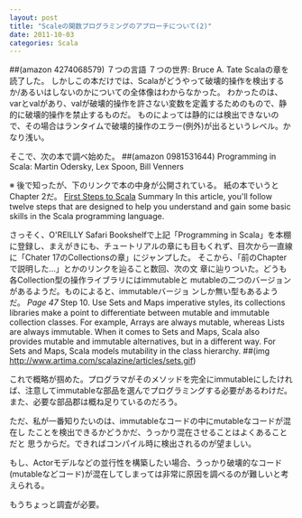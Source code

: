 ```yaml
---
layout: post
title: "Scaleの関数プログラミングのアプローチについて(2)"
date: 2011-10-03
categories: Scala
---
```

 ##(amazon 4274068579)  ７つの言語 ７つの世界: Bruce A. Tate
Scalaの章を読了した。
しかしこの本だけでは、Scalaがどうやって破壊的操作を検出するか/あるいはしないのかについての全体像はわからなかった。
わかったのは、varとvalがあり、valが破壊的操作を許さない変数を定義するためのもので、静的に破壊的操作を禁止するものだ。
ものによっては静的には検出できないので、その場合はランタイムで破壊的操作のエラー(例外)が出るというレベル。かなり浅い。

そこで、次の本で調べ始めた。
 ##(amazon 0981531644)  Programming in Scala: Martin Odersky, Lex Spoon, Bill Venners
 
 ※ 後で知ったが、下のリンクで本の中身が公開されている。
 紙の本でいうとChapter 2だ。
 [First Steps to Scala](http://www.artima.com/scalazine/articles/steps.html)
 Summary In this article, you'll follow twelve steps that are designed
  to help you understand and gain some basic skills in the Scala
  programming language.

さっそく、O'REILLY Safari Bookshelfで上記「Programming in Scala」を本棚
に登録し、まえがきにも、チュートリアルの章にも目もくれず、目次から一直線
に「Chater 17のCollectionsの章」にジャンプした。
そこから、「前のChapterで説明した…」とかのリンクを辿ること数回、次の文
章に辿りついた。どうも各Collection型の操作ライブラリにはimmutableと
mutableの二つのバージョンがあるようだ。ものによると、immutableバージョ
ンしか無い型もあるようだ。
 *Page 47*
 Step 10. Use Sets and Maps
  imperative styles, its collections libraries make a point to
  differentiate between mutable and immutable collection classes. For
  example, Arrays are always mutable, whereas Lists are always
  immutable. When it comes to Sets and Maps, Scala also provides
  mutable and immutable alternatives, but in a different way. For Sets
  and Maps, Scala models mutability in the class hierarchy.
##(img http://www.artima.com/scalazine/articles/sets.gif)

これで概略が掴めた。プログラマがそのメソッドを完全にimmutableにしたけれ
ば、注意してimmutableな部品を選んでプログラミングする必要があるわけだ。
また、必要な部品郡は概ね足りているのだろう。

ただ、私が一番知りたいのは、immutableなコードの中にmutableなコードが混在し
たことを検出できるかどうかだ、うっかり混在させることはよくあることだと
思うからだ。できればコンパイル時に検出されるのが望ましい。

もし、Actorモデルなどの並行性を構築したい場合、うっかり破壊的なコード
(mutableなどコード)が混在してしまっては非常に原因を調べるのが難しいと考
えられる。

もうちょっと調査が必要。
